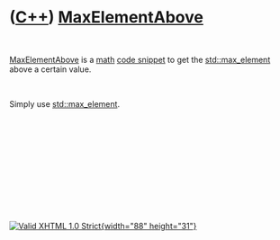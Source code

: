 



 

 

 

 

 

([C++](Cpp.htm)) [MaxElementAbove](CppMaxElementAbove.htm)
==========================================================

 

[MaxElementAbove](CppMaxElementAbove.htm) is a [math](CppMath.htm) [code
snippet](CppCodeSnippets.htm) to get the
[std::max\_element](CppMax_element.htm) above a certain value.

 

Simply use [std::max\_element](CppMax_element.htm).

 

 

 

 

 





 

[![Valid XHTML 1.0 Strict](valid-xhtml10.png){width="88"
height="31"}](http://validator.w3.org/check?uri=referer)

